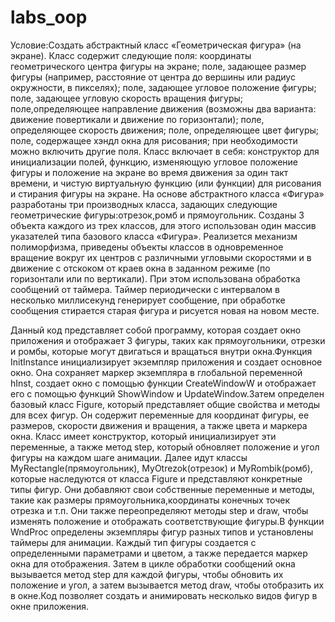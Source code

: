 # labs_oop
Условие:Создать абстрактный класс «Геометрическая фигура» (на экране). Класс содержит следующие поля: координаты геометрического центра фигуры на экране; поле, задающее размер фигуры (например, расстояние от центра до вершины или радиус окружности, в пикселях); поле, задающее угловое положение фигуры; поле, задающее угловую скорость вращения фигуры; поле,определяющее направление движения (возможны два варианта: движение повертикали и движение по горизонтали); поле, определяющее скорость движения; поле, определяющее цвет фигуры; поле, содержащее хэндл окна для рисования; при необходимости можно включить другие поля. Класс включает в себя: конструктор для инициализации полей, функцию, изменяющую угловое положение фигуры и положение на экране во время движения за один такт времени, и чистую виртуальную функцию (или функции) для рисования и стирания фигуры на экране. На основе абстрактного класса «Фигура»
разработаны три производных класса, задающих следующие геометрические фигуры:отрезок,ромб и прямоугольник. Созданы 3 объекта
каждого из трех классов, для этого использован один массив указателей типа базового класса «Фигура». Реализется механизм полиморфизма,
приведены объекты классов в одновременное вращение вокруг их центров с различными угловыми скоростями и в движение с отскоком от краев окна в
заданном режиме (по горизонтали или по вертикали). При этом использована обработка сообщений от таймера. Таймер периодически с интервалом в
несколько миллисекунд генерирует сообщение, при обработке сообщения стирается старая фигура и рисуется новая на новом месте.

Данный код представляет собой программу, которая создает окно приложения и отображает 3 фигуры, таких как прямоугольники, отрезки и ромбы, которые могут двигаться и вращаться внутри окна.Функция InitInstance инициализирует экземпляр приложения и создает основное окно. Она сохраняет маркер экземпляра в глобальной переменной hInst, создает окно с помощью функции CreateWindowW и отображает его с помощью функций ShowWindow и UpdateWindow.Затем определен базовый класс Figure, который представляет общие свойства и методы для всех фигур. Он содержит переменные для координат фигуры, ее размеров, скорости движения и вращения, а также цвета и маркера окна. Класс имеет конструктор, который инициализирует эти переменные, а также метод step, который обновляет положение и угол фигуры на каждом шаге анимации.
Далее идут классы MyRectangle(прямоугольник), MyOtrezok(отрезок) и MyRombik(ромб), которые наследуются от класса Figure и представляют конкретные типы фигур. Они добавляют свои собственные переменные и методы, такие как размеры прямоугольника,координаты конечных точек отрезка и т.п. Они также переопределяют методы step и draw, чтобы изменять положение и отображать соответствующие фигуры.В функции WndProc определены экземпляры фигур разных типов и установлены таймеры для анимации. Каждый тип фигуры создается с определенными параметрами и цветом, а также передается маркер окна для отображения. Затем в цикле обработки сообщений окна вызывается метод step для каждой фигуры, чтобы обновить их положение и угол, а затем вызывается метод draw, чтобы отобразить их в окне.Код позволяет создать и анимировать несколько видов фигур в окне приложения.
